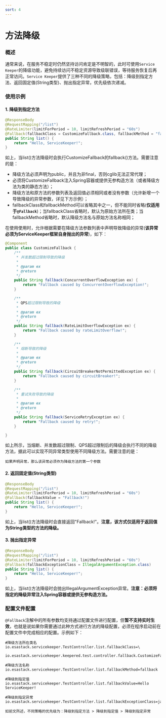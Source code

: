 ```yaml
---
sort: 4
---
```


# 方法降级

### 概述
通常来说，在服务不稳定时仍然坚持访问肯定是不明智的，此时可使用`Service Keeper`的降级功能，避免持续访问不稳定资源导致级联错误，等待服务恢复后再正常访问。`Service Keeper`提供了三种不同的降级策略，包括：降级到指定方法、返回固定值(String类型)、抛出指定异常，优先级依次递减。

### 使用示例
#### 1. 降级到指定方法
```java
@ResponseBody
@RequestMapping("/list")
@RateLimiter(limitForPeriod = 10, limitRefreshPeriod = "60s")
@Fallback(fallbackClass = CustomizeFallback.class, fallbackMethod = "fallback")
public String list() {
    return "Hello, ServiceKeeper!";
}
```

如上，当list()方法降级时会执行CustomizeFallback的fallback()方法。需要注意的是：
- 降级方法必须声明为public，并且为非final，否则cglib无法正常代理；
- 必须将CustomizeFallback注入Spring容器或提供无参构造方法（或者降级方法为类的静态方法）；
- 降级方法和原方法的参数列表及返回值必须相同或者没有参数（允许新增一个导致降级的异常参数，详见下方示例）；
- fallbackClass和fallbackMethod可以省略其中之一，但不能同时省略(**仅适用于`@Fallback`**)；当fallbackClass省略时，默认为原始方法所在类；当fallbackMethod省略时，默认降级方法名与原始方法名称相同；

在使用使用时，允许根据需要在降级方法参数列表中声明导致降级的异常(**该异常必须为ServiceKeeper框架自身抛出的异常**)，如下：
```java
@Component
public class CustomizeFallback {
    /**
     * 并发数超过限制导致的降级
     *
     * @param ex
     * @return
     */
    public String fallback(ConcurrentOverflowException ex) {
        return "Fallback caused by ConcurrentOverflowException!";
    }

    /**
     * QPS超过限制导致的降级
     *
     * @param ex
     * @return
     */
    public String fallback(RateLimitOverflowException ex) {
        return "Fallback caused by rateLimitOverflow!";
    }

    /**
     * 熔断导致的降级
     *
     * @param ex
     * @return
     */
    public String fallback(CircuitBreakerNotPermittedException ex) {
        return "Fallback caused by circuitBreaker!";
    }

    /**
     * 重试失败导致的降级
     *
     * @param ex
     * @return
     */
    public String fallback(ServiceRetryException ex) {
        return "Fallback caused by retry!";
    }

}
```
如上所示，当熔断、并发数超过限制、QPS超过限制后的降级会执行不同的降级方法，据此可以实现不同异常类型使用不同降级方法。需要注意的是：
```note
如果声明异常，那么该异常必须作为降级方法的第一个参数
```

#### 2. 返回固定值(String类型)
```java
@ResponseBody
@RequestMapping("/list")
@RateLimiter(limitForPeriod = 10, limitRefreshPeriod = "60s")
@Fallback(fallbackValue = "Fallback!")
public String list() {
    return "Hello, ServiceKeeper!";
}
```
如上，当list()方法降级时会直接返回"Fallback!"。**注意，该方式仅适用于返回值为String类型的方法的降级。**

#### 3. 抛出指定异常
```java
@ResponseBody
@RequestMapping("/list")
@RateLimiter(limitForPeriod = 10, limitRefreshPeriod = "60s")
@Fallback(fallbackExceptionClass = IllegalArgumentException.class)
public String list() {
    return "Hello, ServiceKeeper!";
}
```

如上，当list()方法降级时会抛出IllegalArgumentException异常。**注意：必须将指定的降级异常注入Spring容器或提供无参构造方法。**

### 配置文件配置
`@Fallback`注解中的所有参数均支持通过配置文件进行配置，但**暂不支持实时生效**，也就是说如果你需要通过此种方式进行方法的降级配置，必须在程序启动前在配置文件中完成相应的配置。示例如下：
```properties
#降级方法所在类名
io.esastack.servicekeeper.TestController.list.fallbackClass=\
  io.esastack.servicekeeper.keepered.test.controller.fallback.CustomizeFallback

#降级方法名称
io.esastack.servicekeeper.TestController.list.fallbackMethod=fallback

#降级到指定值
io.esastack.servicekeeper.TestController.list.fallbackValue=Hello ServiceKeeper!

#降级到指定异常
io.esastack.servicekeeper.TestController.list.fallbackExceptionClass=java.lang.RuntimeException
```
```note
如前文所述，不同策略的优先级为：降级到指定方法 > 降级到指定值 > 降级到指定异常
```
